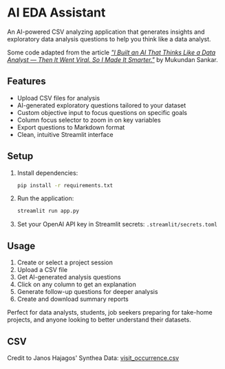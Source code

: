 # AI EDA Assistant

An AI-powered CSV analyzing application that generates insights and exploratory data analysis questions to help you think like a data analyst.

Some code adapted from the article [*"I Built an AI That Thinks Like a Data Analyst — Then It Went Viral. So I Made It Smarter."*](https://medium.com/data-science-collective/i-built-an-ai-that-thinks-like-a-data-analyst-then-it-went-viral-so-i-made-it-smarter-1f3206a8254b) by Mukundan Sankar.

## Features

- Upload CSV files for analysis
- AI-generated exploratory questions tailored to your dataset
- Custom objective input to focus questions on specific goals
- Column focus selector to zoom in on key variables
- Export questions to Markdown format
- Clean, intuitive Streamlit interface

## Setup

1. Install dependencies:

   ```bash
   pip install -r requirements.txt
   ```

2. Run the application:

   ```bash
   streamlit run app.py
   ```

3. Set your OpenAI API key in Streamlit secrets: `.streamlit/secrets.toml`

## Usage

1. Create or select a project session
2. Upload a CSV file
3. Get AI-generated analysis questions
4. Click on any column to get an explanation
5. Generate follow-up questions for deeper analysis
6. Create and download summary reports

Perfect for data analysts, students, job seekers preparing for take-home projects, and anyone looking to better understand their datasets.

## CSV

Credit to Janos Hajagos' Synthea Data: [visit_occurrence.csv](https://raw.githubusercontent.com/jhajagos/SyntheaData520/refs/heads/main/visit_occurrence.csv)

<br>
